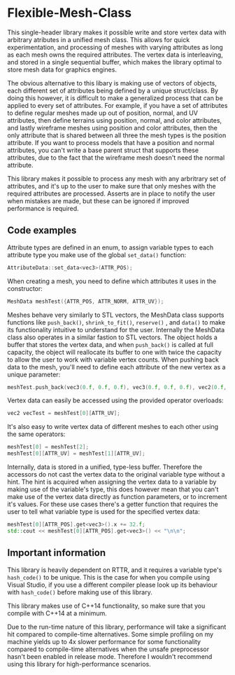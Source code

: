 # Flexible-Mesh-Class
This single-header library makes it possible write and store vertex data with arbitrary atributes in a unified mesh class. This allows for quick experimentation, and processing of meshes with varying attributes as long as each mesh owns the required attributes. The vertex data is interleaving, and stored in a single sequential buffer, which makes the library optimal to store mesh data for graphics engines.

The obvious alternative to this libary is making use of vectors of objects, each different set of attributes being defined by a unique struct/class. By doing this however, it is difficult to make a generalized process that can be applied to every set of attributes. For example, if you have a set of attributes to define regular meshes made up out of position, normal, and UV attributes, then define terrains using position, normal, and color attributes, and lastly wireframe meshes using position and color attributes, then the only attribute that is shared between all three the mesh types is the position attribute. If you want to process models that have a position and normal attributes, you can't write a base parent struct that supports these attributes, due to the fact that the wireframe mesh doesn't need the normal attribute.

This library makes it possible to process any mesh with any arbritrary set of attributes, and it's up to the user to make sure that only meshes with the required attributes are processed. Asserts are in place to notify the user when mistakes are made, but these can be ignored if improved performance is required.

## Code examples
Attribute types are defined in an enum, to assign variable types to each attribute type you make use of the global `set_data()` function:
```cxx
AttributeData::set_data<vec3>(ATTR_POS);
```

When creating a mesh, you need to define which attributes it uses in the constructor:
```cxx
MeshData meshTest({ATTR_POS, ATTR_NORM, ATTR_UV});
```

Meshes behave very similarly to STL vectors, the MeshData class supports functions like `push_back()`, `shrink_to_fit()`, `reserve()` , and `data()` to make its functionality intuitive to understand for the user. Internally the MeshData class also operates in a similar fastion to STL vectors. The object holds a buffer that stores the vertex data, and when `push_back()` is called at full capacity, the object will reallocate its buffer to one with twice the capacity to allow the user to work with variable vertex counts. When pushing back data to the mesh, you'll need to define each attribute of the new vertex as a unique parameter:
```cxx
meshTest.push_back(vec3(0.f, 0.f, 0.f), vec3(0.f, 0.f, 0.f), vec2(0.f, 0.f));
```

Vertex data can easily be accessed using the provided operator overloads:
```cxx
vec2 vecTest = meshTest[0][ATTR_UV];
```

It's also easy to write vertex data of different meshes to each other using the same operators:
```cxx
meshTest[0] = meshTest[2];
meshTest[0][ATTR_UV] = meshTest[1][ATTR_UV];
```

Internally, data is stored in a unified, type-less buffer. Therefore the accessors do not cast the vertex data to the original variable type without a hint. The hint is acquired when assigning the vertex data to a variable by making use of the variable's type, this does however mean that you can't make use of the vertex data directly as function parameters, or to increment it's values. For these use cases there's a getter function that requires the user to tell what variable type is used for the specified vertex data:
```cxx
meshTest[0][ATTR_POS].get<vec3>().x += 32.f;
std::cout << meshTest[0][ATTR_POS].get<vec3>() << "\n\n";
```

## Important information
This library is heavily dependent on RTTR, and it requires a variable type's `hash_code()` to be unique. This is the case for when you compile using Visual Studio, if you use a different compiler please look up its behaviour with `hash_code()` before making use of this library.

This library makes use of C++14 functionality, so make sure that you compile with C++14 at a minimum.

Due to the run-time nature of this library, performance will take a significant hit compared to compile-time alternatives. Some simple profiling on my machine yields up to 4x slower performance for some functionality compared to compile-time alternatives when the unsafe preprocessor hasn't been enabled in release mode. Therefore I wouldn't recommend using this library for high-performance scenarios.
